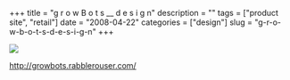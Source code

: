 +++
title = "g r o w B o t s __  d e s i g n"
description = ""
tags = ["product site", "retail"]
date = "2008-04-22"
categories = ["design"]
slug = "g-r-o-w-b-o-t-s-d-e-s-i-g-n"
+++


 

  <div id="screens-thumbs" class="clearfix">
    <div class="txt-center" id="design-submission"><a href="http://growbots.rabblerouser.com/"><img id='bluga-thumbnail-1213' class='bluga-thumbnail large' src='//konigi.com/media/bluga/
wt480dc1be36a0b_0.jpg'/></a></div>  
  </div>   
<p><a href="http://growbots.rabblerouser.com/">http://growbots.rabblerouser.com/</a></p>




